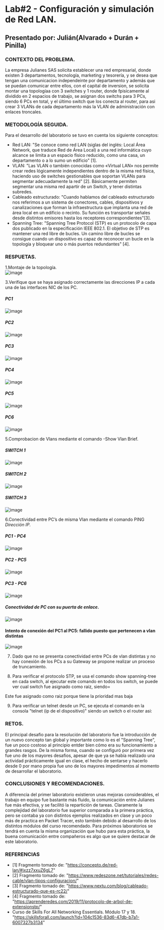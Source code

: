# Lab#2 - Configuración y simulación de Red LAN.

## Presentado por: Julián(Alvarado + Durán + Pinilla)

### CONTEXTO DEL PROBLEMA.

La empresa Julianes SAS solicita establecer una red empresarial, donde existen 3 departamentos, tecnología, marketing y tesorería, y se desea que tengan una comunicacion independeinte por departamento y además que se puedan comunicar entre ellos, con el capital de inversion, se solicita montar una topologíaa con 3 switches y 1 router, donde fpisicamente al dividido en 2 espacios de trabajo, se asignan dos switchs para 3 PCs, siendo 6 PCs en total, y el último switch que los conecta al router, para asi crear 3 VLANs de cada departamento más la VLAN de administración con enlaces troncales.


### METODOLOGÍA SEGUIDA.

Para el desarrollo del laboratorio se tuvo en cuenta los siguiente conceptos:

* Red LAN: "Se conoce como red LAN (siglas del inglés: Local Área Network, que traduce Red de Área Local) a una red informática cuyo alcance se limita a un espacio físico reducido, como una casa, un departamento o a lo sumo un edificio" [1].
* VLAN: "Las VLAN o también conocidas como «Virtual LAN» nos permite crear redes lógicamente independientes dentro de la misma red física, haciendo uso de switches gestionables que soportan VLANs para segmentar adecuadamente la red" [2]. Básicamente permiten segmentar una misma red apartir de un Switch, y tener distintas subredes.
* Cableado estructurado: "Cuando hablamos del cableado estructurado nos referimos a un sistema de conectores, cables, dispositivos y canalizaciones que forman la infraestructura que implanta una red de área local en un edificio o recinto. Su función es transportar señales desde distintos emisores hasta los receptores correspondientes"[3].
* Spanning Tree: "Spanning Tree Protocol (STP) es un protocolo de capa dos publicado en la especificación IEEE 802.1.
El objetivo de STP es mantener una red libre de bucles. Un camino libre de bucles se consigue cuando un dispositivo es capaz de reconocer un bucle en la topología y bloquear uno o más puertos redundantes" [4].

### RESPUETAS.

1.Montaje de la topología.  
 ![image](https://user-images.githubusercontent.com/64561271/230110951-c54f73a3-3506-47a7-8303-c8f7a135481c.png)
 
3.Verifique que se haya asignado correctamente las direcciones IP a cada una de las interfaces NIC de los PC.
 ##### PC1 
 ![image](https://user-images.githubusercontent.com/64561271/230111323-5d6a0f59-f70e-4491-9833-17f7edff085d.png)
 ##### PC2
 ![image](https://user-images.githubusercontent.com/64561271/230111421-592ad698-1c66-484d-b62e-e7f0ad1a1603.png)
 ##### PC3
 ![image](https://user-images.githubusercontent.com/64561271/230111438-001eb411-ed89-4cdd-9bbb-b720a066cd69.png)
 ##### PC4
 ![image](https://user-images.githubusercontent.com/64561271/230111458-bde692ba-56b7-4695-baad-0fc4ca40ffc2.png)
 ##### PC5
 ![image](https://user-images.githubusercontent.com/64561271/230111473-ee536112-7796-413e-a6c3-d48af6dee3c1.png)
 ##### PC6
 ![image](https://user-images.githubusercontent.com/64561271/230111493-edd1b882-f172-4522-b36f-7651f43909ce.png)

5.Comprobacion de Vlans mediante el comando -Show Vlan Brief.
 ##### SWITCH 1
 ![image](https://user-images.githubusercontent.com/64561271/230113146-a618e567-9ef6-447c-b384-7d1765f449a3.png)

 ##### SWITCH 2
 ![image](https://user-images.githubusercontent.com/64561271/230113156-d564b992-4cee-499d-b934-600e153ab821.png)

 ##### SWITCH 3
 ![image](https://user-images.githubusercontent.com/64561271/230113165-fb2d9b36-9a5e-4421-8ec3-9fde7eb9bfd1.png)

6.Conectividad entre PC’s de misma Vlan mediante el comando PING *Dirección IP*.
 ##### PC1 - PC4
 ![image](https://user-images.githubusercontent.com/64561271/230113825-03223bc8-5c78-4cf2-871b-84e370050f47.png)
 ##### PC2 - PC5
 ![image](https://user-images.githubusercontent.com/64561271/230113882-91f76ef1-ae1e-496a-82ec-e2abe2a928bd.png)
 ##### PC3 - PC6
 ![image](https://user-images.githubusercontent.com/64561271/230113981-eebab8aa-277d-4173-bf6b-aace27a99b82.png)
 ##### Conectividad de PC con su puerta de enlace.
 ![image](https://user-images.githubusercontent.com/64561271/230115964-e740e28a-b7a4-4de2-b23c-ad017ea22ba3.png)
 #### Intento de conexión del PC1 al PC5: fallido puesto que pertenecen a vlan distintas
 ![image](https://user-images.githubusercontent.com/64561271/230116055-9b437895-236d-45ef-9e06-65571ac64021.png)
 
7. Dado que no se presenta conectividad entre PCs de vlan distintas y no hay conexión de los PCs a su Gateway se propone realizar un proceso de truncamiento. 

8. Para verificar el protocolo STP, se usa el comando show spanning-tree en cada switch, al ejecutar este comando en todos los switch, se puede ver cual switch fue asignado como raiz, siendo=

Este fue asignado como raiz porque tiene la prioridad mas baja

9. Para verificar un telnet desde un PC, se ejecuta el comando en la consola "telnet (ip de el dispositivo)" siendo un switch o el router asi:





### RETOS.
El principal desafio para la resolución del laboratorio fue la introducción de un nuevo concepto tan global y importante como lo es el "Spanning Tree", fue un poco costoso al principio entder bien cómo era su funcionamiento a grandes rasgos. De la misma forma, cuando se configuró por primera vez fue uno de los mayores desafios, apesar de que ya se había realizado una actividad prácticamente igual en clase, el hecho de sentarse y hacerlo desde 0 por mano propia fue uno de los mayores impedimentos al momento de desarrollar el laboratorio.

### CONCLUSIONES Y RECOMENDACIONES.
A diferencia del primer laboratorio existieron unas mejoras considerables, el trabajo en equipo fue bastante más fluido, la comunicación entre Julianes fue más efectiva, y se facilitó la repartición de tareas. Claramente la complejidad del laboratorio fue superior comparada a la primera práctica, pero se contaba ya con distintos ejemplos realizados en clase y un poco más de practica en Packet Tracer, esto también debido al desarrollo de los distintos módulos del curso recomendado. Para próximos laboratorios se tendrá en cuenta la misma organización que hubo para esta práctica, la buena comunicación entre compañeros es algo que se quiere destacar de este laboratorio. 

### REFERENCIAS
* [1] Fragmento tomado de: "https://concepto.de/red-lan/#ixzz7xxuZ6gL7"
* [2] Fragmento tomado de: "https://www.redeszone.net/tutoriales/redes-cable/vlan-tipos-configuracion/"
* [3] Fragmento tomado de: "https://www.nextu.com/blog/cableado-estructurado-que-es-rc22/"
* [4] Fragmento tomado de: "https://aprenderedes.com/2019/11/protocolo-de-arbol-de-extensionstp/"
* Curso de Skills For All Networking Essentials. Módulo 17 y 18. "https://skillsforall.com/launch?id=104c1536-83d6-47db-b7a1-6007327b3134"
